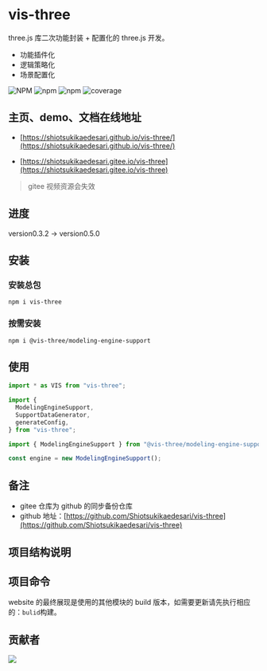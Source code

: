 # vis-three

three.js 库二次功能封装 + 配置化的 three.js 开发。

- 功能插件化
- 逻辑策略化
- 场景配置化

<p>
  <img alt="NPM" src="https://img.shields.io/npm/l/vis-three?color=blue">
  <img alt="npm" src="https://img.shields.io/npm/v/vis-three?color=light">
  <img alt="npm" src="https://img.shields.io/npm/dt/vis-three">
  <img src="https://img.shields.io/nycrc/Shiotsukikaedesari/vis-three?color=red&label=coverage" alt="coverage">
</p>

## 主页、demo、文档在线地址

- [https://shiotsukikaedesari.github.io/vis-three/](https://shiotsukikaedesari.github.io/vis-three/)

- [https://shiotsukikaedesari.gitee.io/vis-three](https://shiotsukikaedesari.gitee.io/vis-three)

> gitee 视频资源会失效

## 进度

version0.3.2 -> version0.5.0

## 安装

### 安装总包

```
npm i vis-three
```

### 按需安装

```
npm i @vis-three/modeling-engine-support
```

## 使用

```js
import * as VIS from "vis-three";

import {
  ModelingEngineSupport,
  SupportDataGenerator,
  generateConfig,
} from "vis-three";
```

```js
import { ModelingEngineSupport } from "@vis-three/modeling-engine-support";

const engine = new ModelingEngineSupport();
```

## 备注

- gitee 仓库为 github 的同步备份仓库
- github 地址：[https://github.com/Shiotsukikaedesari/vis-three](https://github.com/Shiotsukikaedesari/vis-three)

## 项目结构说明

## 项目命令

website 的最终展现是使用的其他模块的 build 版本，如需要更新请先执行相应的：`bulid`构建。

## 贡献者

<a href="https://github.com/Shiotsukikaedesari/vis-three/graphs/contributors">
  <img src="https://contrib.rocks/image?repo=Shiotsukikaedesari/vis-three" />
</a>
